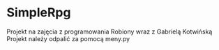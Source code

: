 # SimpleRpg
Projekt na zajęcia z programowania Robiony wraz z Gabrielą Kotwińską
Projekt należy odpalić za pomocą meny.py
